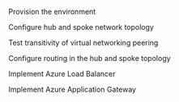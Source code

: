 Provision the environment

Configure hub and spoke network topology

Test transitivity of virtual networking peering

Configure routing in the hub and spoke topology

Implement Azure Load Balancer

Implement Azure Application Gateway